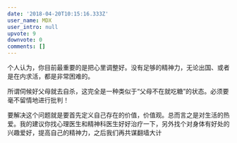 ```yaml
---
date: '2018-04-20T10:15:16.333Z'
user_name: MDX
user_intro: null
upvote: 9
downvote: 0
comments: []
---
```


个人认为，你目前最重要的是把心里调整好。没有足够的精神力，无论出国、或者是在内求活，都是非常困难的。

  

所谓伺候好父母就去自杀，这完全是一种类似于“父母不在就吃糖”的状态。必须要毫不留情地进行批判！

  

要解决这个问题就是要首先定义自己存在的价值，价值观。总而言之是对生活的热爱。我的建议你找心理医生和精神科医生好好治疗一下，另外找个对身体有好处的兴趣爱好，提高自己的精神力，之后我们再共谋翻墙大计
